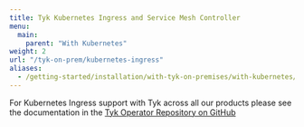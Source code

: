 ```yaml
---
title: Tyk Kubernetes Ingress and Service Mesh Controller 
menu:
  main:
    parent: "With Kubernetes"
weight: 2
url: "/tyk-on-prem/kubernetes-ingress"
aliases:
  - /getting-started/installation/with-tyk-on-premises/with-kubernetes/tyk-kubernetes-ingress-controller/
---
```



For Kubernetes Ingress support with Tyk across all our products please see the documentation in the [Tyk Operator Repository on GitHub](https://github.com/TykTechnologies/tyk-operator)
